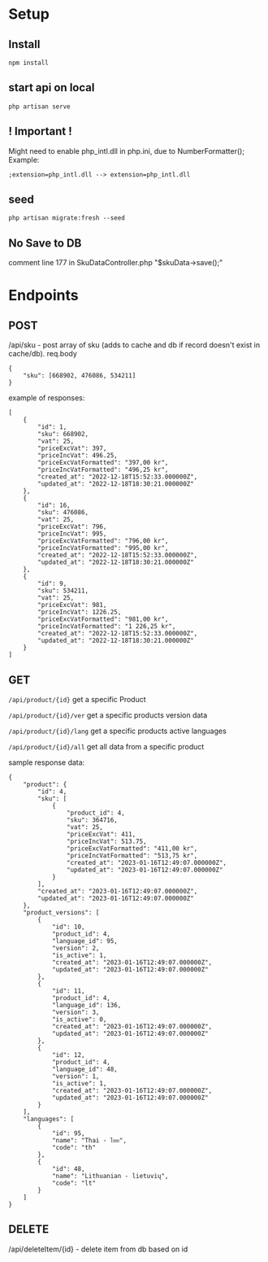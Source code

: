 # Setup

## Install
```
npm install
```
## start api on local
```
php artisan serve
```
## ! Important !
Might need to enable php_intl.dll in php.ini, due to NumberFormatter();
Example:
```
;extension=php_intl.dll --> extension=php_intl.dll
```
## seed
```
php artisan migrate:fresh --seed
```
## No Save to DB
comment line 177 in SkuDataController.php "$skuData->save();"

# Endpoints

## POST 
/api/sku - post array of sku (adds to cache and db if record doesn't exist in cache/db).
req.body 
```
{
    "sku": [668902, 476086, 534211]
}
```
example of responses:
```
[
	{
		"id": 1,
		"sku": 668902,
		"vat": 25,
		"priceExcVat": 397,
		"priceIncVat": 496.25,
		"priceExcVatFormatted": "397,00 kr",
		"priceIncVatFormatted": "496,25 kr",
		"created_at": "2022-12-18T15:52:33.000000Z",
		"updated_at": "2022-12-18T18:30:21.000000Z"
	},
	{
		"id": 16,
		"sku": 476086,
		"vat": 25,
		"priceExcVat": 796,
		"priceIncVat": 995,
		"priceExcVatFormatted": "796,00 kr",
		"priceIncVatFormatted": "995,00 kr",
		"created_at": "2022-12-18T15:52:33.000000Z",
		"updated_at": "2022-12-18T18:30:21.000000Z"
	},
	{
		"id": 9,
		"sku": 534211,
		"vat": 25,
		"priceExcVat": 981,
		"priceIncVat": 1226.25,
		"priceExcVatFormatted": "981,00 kr",
		"priceIncVatFormatted": "1 226,25 kr",
		"created_at": "2022-12-18T15:52:33.000000Z",
		"updated_at": "2022-12-18T18:30:21.000000Z"
	}
]
```

## GET 

```/api/product/{id}```
get a specific Product

```/api/product/{id}/ver```
get a specific products version data

```/api/product/{id}/lang```
get a specific products active languages

```/api/product/{id}/all```
get all data from a specific product

sample response data:
```
{
	"product": {
		"id": 4,
		"sku": [
			{
				"product_id": 4,
				"sku": 364716,
				"vat": 25,
				"priceExcVat": 411,
				"priceIncVat": 513.75,
				"priceExcVatFormatted": "411,00 kr",
				"priceIncVatFormatted": "513,75 kr",
				"created_at": "2023-01-16T12:49:07.000000Z",
				"updated_at": "2023-01-16T12:49:07.000000Z"
			}
		],
		"created_at": "2023-01-16T12:49:07.000000Z",
		"updated_at": "2023-01-16T12:49:07.000000Z"
	},
	"product_versions": [
		{
			"id": 10,
			"product_id": 4,
			"language_id": 95,
			"version": 2,
			"is_active": 1,
			"created_at": "2023-01-16T12:49:07.000000Z",
			"updated_at": "2023-01-16T12:49:07.000000Z"
		},
		{
			"id": 11,
			"product_id": 4,
			"language_id": 136,
			"version": 3,
			"is_active": 0,
			"created_at": "2023-01-16T12:49:07.000000Z",
			"updated_at": "2023-01-16T12:49:07.000000Z"
		},
		{
			"id": 12,
			"product_id": 4,
			"language_id": 48,
			"version": 1,
			"is_active": 1,
			"created_at": "2023-01-16T12:49:07.000000Z",
			"updated_at": "2023-01-16T12:49:07.000000Z"
		}
	],
	"languages": [
		{
			"id": 95,
			"name": "Thai - ไทย",
			"code": "th"
		},
		{
			"id": 48,
			"name": "Lithuanian - lietuvių",
			"code": "lt"
		}
	]
}
```

## DELETE 
/api/deleteItem/{id} - delete item from db based on id
